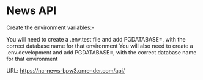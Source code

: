 # News API

Create the environment variables:-

You will need to create a .env.test file and add PGDATABASE=, with the correct database name for that environment
You will also need to create a .env.development and add PGDATABASE=, with the correct database name for that environment

URL: https://nc-news-bpw3.onrender.com/api/